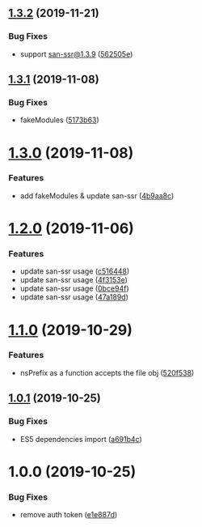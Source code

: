 ## [1.3.2](https://github.com/searchfe/gulp-san-ssr/compare/v1.3.1...v1.3.2) (2019-11-21)


### Bug Fixes

* support san-ssr@1.3.9 ([562505e](https://github.com/searchfe/gulp-san-ssr/commit/562505e6108fbb5bd3f862d7ad0c679295d0c973))

## [1.3.1](https://github.com/searchfe/gulp-san-ssr/compare/v1.3.0...v1.3.1) (2019-11-08)


### Bug Fixes

* fakeModules ([5173b63](https://github.com/searchfe/gulp-san-ssr/commit/5173b6341ad1e6cc24f9c8683993bae6501a6a4f))

# [1.3.0](https://github.com/searchfe/gulp-san-ssr/compare/v1.2.0...v1.3.0) (2019-11-08)


### Features

* add fakeModules & update san-ssr ([4b9aa8c](https://github.com/searchfe/gulp-san-ssr/commit/4b9aa8c99a9430ae34f3b0137871821b35a8ae2c))

# [1.2.0](https://github.com/searchfe/gulp-san-ssr/compare/v1.1.0...v1.2.0) (2019-11-06)


### Features

* update san-ssr usage ([c516448](https://github.com/searchfe/gulp-san-ssr/commit/c516448c1cb8acb0d5ecc755b0da50c761b92c26))
* update san-ssr usage ([4f3153e](https://github.com/searchfe/gulp-san-ssr/commit/4f3153efd71f9a97e17876886d0d0be39aa3e4b5))
* update san-ssr usage ([0bce94f](https://github.com/searchfe/gulp-san-ssr/commit/0bce94f020cc94f7e0584f45371ac56266b8d962))
* update san-ssr usage ([47a189d](https://github.com/searchfe/gulp-san-ssr/commit/47a189d5d08e90f92834ec1e0ec4b670b319d9bb))

# [1.1.0](https://github.com/searchfe/gulp-san-ssr/compare/v1.0.1...v1.1.0) (2019-10-29)


### Features

* nsPrefix as a function accepts the file obj ([520f538](https://github.com/searchfe/gulp-san-ssr/commit/520f538f27b9df6121367809fb68b336490e8e62))

## [1.0.1](https://github.com/searchfe/gulp-san-ssr/compare/v1.0.0...v1.0.1) (2019-10-25)


### Bug Fixes

* ES5 dependencies import ([a691b4c](https://github.com/searchfe/gulp-san-ssr/commit/a691b4c923552443477d4e0fc73b552d3e85a9b3))

# 1.0.0 (2019-10-25)


### Bug Fixes

* remove auth token ([e1e887d](https://github.com/searchfe/gulp-san-ssr/commit/e1e887d9bacdc5302c70176ac8145cac0c74bc05))

